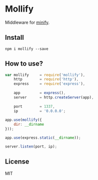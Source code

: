 # Mollify

Middleware for [minify](http://coderaiser.github.io/minify "Minify").

## Install

```
npm i mollify --save
```
## How to use?

```js
var mollify     = require('mollify'),
    http        = require('http'),
    express     = require('express'),
    
    app         = express(),
    server      = http.createServer(app),
    
    port        = 1337,
    ip          = '0.0.0.0';
    
app.use(mollify({
    dir: __dirname
}));

app.use(express.static(__dirname));

server.listen(port, ip);
```

## License

MIT
